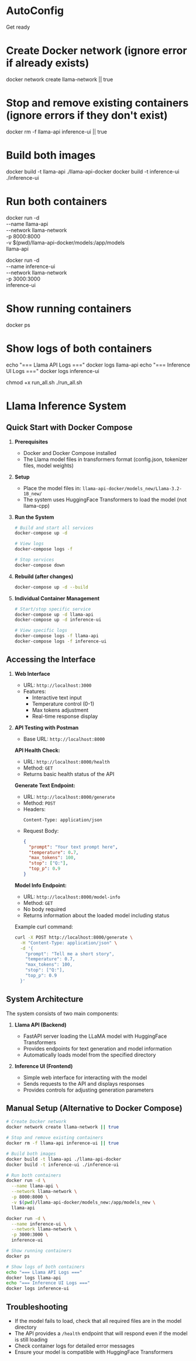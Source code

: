 # AutoConfig
Get ready

# Create Docker network (ignore error if already exists)
docker network create llama-network || true

# Stop and remove existing containers (ignore errors if they don't exist)
docker rm -f llama-api inference-ui || true

# Build both images
docker build -t llama-api ./llama-api-docker
docker build -t inference-ui ./inference-ui

# Run both containers
docker run -d \
  --name llama-api \
  --network llama-network \
  -p 8000:8000 \
  -v $(pwd)/llama-api-docker/models:/app/models \
  llama-api

docker run -d \
  --name inference-ui \
  --network llama-network \
  -p 3000:3000 \
  inference-ui

# Show running containers
docker ps

# Show logs of both containers
echo "=== Llama API Logs ==="
docker logs llama-api
echo "=== Inference UI Logs ==="
docker logs inference-ui

chmod +x run_all.sh
./run_all.sh

# Llama Inference System

## Quick Start with Docker Compose

1. **Prerequisites**
   - Docker and Docker Compose installed
   - The Llama model files in transformers format (config.json, tokenizer files, model weights)

2. **Setup**
   - Place the model files in: `llama-api-docker/models_new/Llama-3.2-1B_new/`
   - The system uses HuggingFace Transformers to load the model (not llama-cpp)

3. **Run the System**
   ```bash
   # Build and start all services
   docker-compose up -d

   # View logs
   docker-compose logs -f

   # Stop services
   docker-compose down
   ```

4. **Rebuild (after changes)**
   ```bash
   docker-compose up -d --build
   ```

5. **Individual Container Management**
   ```bash
   # Start/stop specific service
   docker-compose up -d llama-api
   docker-compose up -d inference-ui

   # View specific logs
   docker-compose logs -f llama-api
   docker-compose logs -f inference-ui
   ```

## Accessing the Interface

1. **Web Interface**
   - URL: `http://localhost:3000`
   - Features:
     - Interactive text input
     - Temperature control (0-1)
     - Max tokens adjustment
     - Real-time response display

2. **API Testing with Postman**
   - Base URL: `http://localhost:8000`
   
   **API Health Check:**
   - URL: `http://localhost:8000/health`
   - Method: `GET`
   - Returns basic health status of the API

   **Generate Text Endpoint:**
   - URL: `http://localhost:8000/generate`
   - Method: `POST`
   - Headers: 
     ```
     Content-Type: application/json
     ```
   - Request Body:
     ```json
     {
       "prompt": "Your text prompt here",
       "temperature": 0.7,
       "max_tokens": 100,
       "stop": ["Q:"],
       "top_p": 0.9
     }
     ```

   **Model Info Endpoint:**
   - URL: `http://localhost:8000/model-info`
   - Method: `GET`
   - No body required
   - Returns information about the loaded model including status

   Example curl command:
   ```bash
   curl -X POST http://localhost:8000/generate \
     -H "Content-Type: application/json" \
     -d '{
       "prompt": "Tell me a short story",
       "temperature": 0.7,
       "max_tokens": 100,
       "stop": ["Q:"],
       "top_p": 0.9
     }'
   ```

## System Architecture

The system consists of two main components:

1. **Llama API (Backend)**
   - FastAPI server loading the LLaMA model with HuggingFace Transformers
   - Provides endpoints for text generation and model information
   - Automatically loads model from the specified directory

2. **Inference UI (Frontend)**
   - Simple web interface for interacting with the model
   - Sends requests to the API and displays responses
   - Provides controls for adjusting generation parameters

## Manual Setup (Alternative to Docker Compose)

```bash
# Create Docker network
docker network create llama-network || true

# Stop and remove existing containers
docker rm -f llama-api inference-ui || true

# Build both images
docker build -t llama-api ./llama-api-docker
docker build -t inference-ui ./inference-ui

# Run both containers
docker run -d \
  --name llama-api \
  --network llama-network \
  -p 8000:8000 \
  -v $(pwd)/llama-api-docker/models_new:/app/models_new \
  llama-api

docker run -d \
  --name inference-ui \
  --network llama-network \
  -p 3000:3000 \
  inference-ui

# Show running containers
docker ps

# Show logs of both containers
echo "=== Llama API Logs ==="
docker logs llama-api
echo "=== Inference UI Logs ==="
docker logs inference-ui
```

## Troubleshooting

- If the model fails to load, check that all required files are in the model directory
- The API provides a `/health` endpoint that will respond even if the model is still loading
- Check container logs for detailed error messages
- Ensure your model is compatible with HuggingFace Transformers